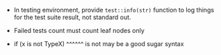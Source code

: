 - In testing environment, provide `test::info(str)` function to log things for the test suite result, not standard out.
- Failed tests count must count leaf nodes only 

- if (x is not TypeX)
        ^^^^^^ is not may be a good sugar syntax